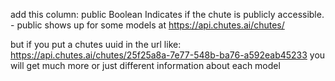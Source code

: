

add this column:
public	Boolean	Indicates if the chute is publicly accessible. - public shows up for some models at 
https://api.chutes.ai/chutes/

but if you put a chutes uuid in the url like:
https://api.chutes.ai/chutes/25f25a8a-7e77-548b-ba76-a592eab45233 
you will get much more or just different information about each model
